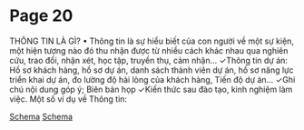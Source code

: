 # Page 20

 THÔNG TIN LÀ GÌ?
• 
Thông tin là sự hiểu biết của con người về một sự kiện, một hiện tượng nào đó thu nhận được từ nhiều cách khác nhau qua nghiên cứu, trao đổi, nhận xét, học tập, truyền thụ, cảm nhận…
✓Thông tin dự án: Hồ sơ khách hàng, hồ sơ dự án, danh sách thành
viên dự án, hồ sơ năng lực triển khai dự án, đo lường độ hài lòng
của khách hàng, Tiến độ dự án...
✓Ghi chú nội dung góp ý; Biên bản họp
✓Kiến thức sau đào tạo, kinh nghiệm làm việc.
Một số ví dụ về Thông tin:

[Schema](page_20_img_0.png)
[Schema](page_20_img_1.png)
